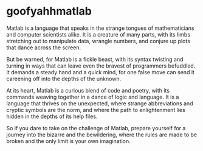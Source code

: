 # goofyahhmatlab

Matlab is a language that speaks in the strange tongues of mathematicians and computer scientists alike. It is a creature of many parts, with its limbs stretching out to manipulate data, wrangle numbers, and conjure up plots that dance across the screen.

But be warned, for Matlab is a fickle beast, with its syntax twisting and turning in ways that can leave even the bravest of programmers befuddled. It demands a steady hand and a quick mind, for one false move can send it careening off into the depths of the unknown.

At its heart, Matlab is a curious blend of code and poetry, with its commands weaving together in a dance of logic and language. It is a language that thrives on the unexpected, where strange abbreviations and cryptic symbols are the norm, and where the path to enlightenment lies hidden in the depths of its help files.

So if you dare to take on the challenge of Matlab, prepare yourself for a journey into the bizarre and the bewildering, where the rules are made to be broken and the only limit is your own imagination.
